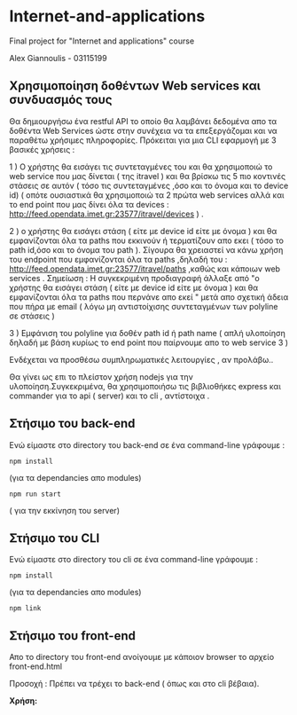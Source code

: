 # Internet-and-applications
Final project for "Internet and applications" course


Alex Giannoulis  - 03115199

## Χρησιμοποίηση δοθέντων Web services και συνδυασμός τους
Θα δημιουργήσω ένα restful API το οποίο θα λαμβάνει δεδομένα απο τα δοθέντα Web Services ώστε στην συνέχεια να τα επεξεργάζομαι και να παραθέτω χρήσιμες πληροφορίες.
Πρόκειται για μια CLI εφαρμογή  με 3 βασικές χρήσεις :



1 ) Ο χρήστης θα εισάγει τις συντεταγμένες του και θα χρησιμοποιώ το web service που μας δίνεται ( της itravel ) και θα βρίσκω τις 5 πιο κοντινές στάσεις σε αυτόν ( τόσο τις συντεταγμένες ,όσο και το όνομα και το device id) ( οπότε ουσιαστικά θα χρησιμοποιώ τα 2 πρώτα web services αλλά και το end point που μας δίνει όλα τα devices : http://feed.opendata.imet.gr:23577/itravel/devices ) .


2 ) o χρήστης θα εισάγει στάση ( είτε με device id είτε με όνομα ) και θα εμφανίζονται όλα τα paths που εκκινούν ή τερματίζουν  απο εκει ( τόσο το path id,όσο και  το όνομα του path ).
Σίγουρα θα χρειαστεί να κάνω χρήση του endpoint που εμφανίζονται όλα τα paths ,δηλαδή του : http://feed.opendata.imet.gr:23577/itravel/paths ,καθώς και κάποιων web services  .
Σημείωση : Η συγκεκριμένη προδιαγραφή άλλαξε από "o χρήστης θα εισάγει στάση ( είτε με device id είτε με όνομα ) και θα εμφανίζονται όλα τα paths που περνάνε απο εκεί " μετά απο σχετική άδεια που πήρα με email ( λόγω μη αντιστοίχισης συντεταγμένων των polyline σε στάσεις )


3 ) Εμφάνιση του polyline για δοθέν path id ή path name  ( απλή υλοποίηση δηλαδή με βάση κυρίως  το end point που παίρνουμε απο το web service 3 )

Ενδέχεται να προσθέσω συμπληρωματικές λειτουργίες , αν προλάβω..

Θα γίνει ως επι το πλείστον χρήση nodejs για την υλοποίηση.Συγκεκριμένα, θα χρησιμοποιήσω τις βιβλιοθήκες express και commander για το api ( server)  και το cli , αντίστοιχα .



## Στήσιμο του back-end
Ενώ είμαστε στο directory του back-end σε ένα command-line γράφουμε :
```
npm install
```
(για τα dependancies απο modules)
```
npm run start
```
( για την εκκίνηση του server)


## Στήσιμο του CLI
Ενώ είμαστε στο directory του cli σε ένα command-line γράφουμε :
```
npm install
```
(για τα dependancies απο modules)
```
npm link
```

## Στήσιμο του front-end
Απο το directory του front-end ανοίγουμε με κάποιον browser  το αρχείο front-end.html

Προσοχή : Πρέπει να τρέχει το back-end  ( όπως και στο cli βέβαια).



 **Χρήση:**

